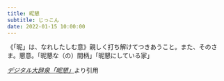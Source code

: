 ```yaml
---
title: 昵懇
subtitle: じっこん
date: 2022-01-15 10:00:00
---
```


《「昵」は、なれしたしむ意》親しく打ち解けてつきあうこと。また、そのさま。懇意。「昵懇な（の）間柄」「昵懇にしている家」

<cite>[デジタル大辞泉「昵懇」](https://dictionary.goo.ne.jp/word/%E6%98%B5%E6%87%87/)</cite>より引用